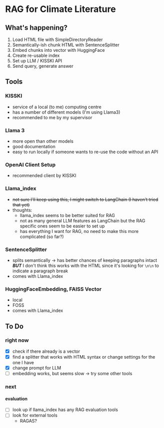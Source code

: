 # RAG for Climate Literature

## What's happening?

1. Load HTML file with SimpleDirectoryReader
2. Semantically-ish chunk HTML with SentenceSplitter
3. Embed chunks into vector with HuggingFace
4. Create re-usable index
5. Set up LLM / KISSKI API
6. Send query, generate answer

## Tools

### KISSKI

- service of a local (to me) computing centre
- has a number of different models (I'm using Llama3)
- recommended to me by my supervisor

### Llama 3

- more open than other models
- good documentation
- easy to run locally if someone wants to re-use the code without an API

### **OpenAI Client Setup**

- recommended client by KISSKI

### **Llama_index**

- ~~not sure I'll keep using this, I might switch to LangChain (I haven't tried that yet)~~
- thoughts:
  - llama_index seems to be better suited for RAG
  - not as many general LLM features as LangChain but the RAG specific ones seem to be easier to set up
  - has everything I want for RAG, no need to make this more complicated (so far?)

### **SentenceSplitter**

- splits semantically &rarr; has better chances of keeping paragraphs intact ***BUT*** I don't think this works with the HTML since it's looking for `\n\n` to indicate a paragraph break
- comes with Llama_index

### **HuggingFaceEmbedding, FAISS Vector**

- local
- FOSS
- comes with Llama_index

## To Do

### right now

- [x] check if there already is a vector
- [x] find a splitter that works with HTML syntax or change settings for the one I have
- [x] change prompt for LLM
- [ ] embedding works, but seems slow &rarr; try some other tools

### next

#### evaluation

- [ ] look up if llama_index has any RAG evaluation tools
- [ ] look for external tools
  - RAGAS?
